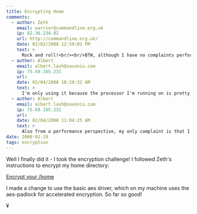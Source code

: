 ```yaml
---
title: Encrypting Home
comments:
  - author: Zeth
    email: warrior@commandline.org.uk
    ip: 82.36.234.82
    url: http://commandline.org.uk/
    date: 02/02/2008 12:59:01 PM
    text: >
      Rock and roll!<br/><br/>BTW, although I have no complaints performance wise with my setup, Accelerated encryption sounds like an interesting change, I will look into that.
  - author: Albert
    email: albert.lash@savonix.com
    ip: 75.69.165.231
    url:
    date: 02/04/2008 10:29:32 AM
    text: >
      I'm only using it because the processor I'm running on is pretty slow for a desktop - the Via C7 - well actually it isn't that slow it just has a pretty small cache so it can feel slow. To combat that I'm doing everything I can to increase performance. I just fixed the font renderings in it and it feels much faster. :-)
  - author: Albert
    email: albert.lash@savonix.com
    ip: 75.69.165.231
    url:
    date: 02/04/2008 11:04:25 AM
    text: >
      Also from a performance perspective, my only complaint is that I shut down more often - until I can figure out how to get libsplashy setup to ask for a password when waking up. I wonder if I can shutdown after three failures?
date: 2008-01-29
tags: encryption
---
```

Well I finally did it - I took the encryption challenge! I followed Zeth's instructions to encrypt my home directory:

<a href="http://commandline.org.uk/linux/encrypt-your-home-directory-part-two-2007-12-09-01-00.html?showcomments=yes" rel="nofollow">Encrypt your /home</a>

I made a change to use the basic aes driver, which on my machine uses the aes-padlock for accelerated encryption. So far so good!

¥


